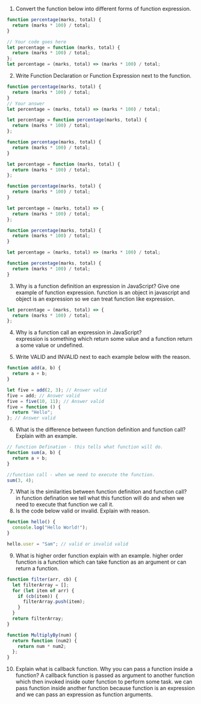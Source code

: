1. Convert the function below into different forms of function expression.

```js
function percentage(marks, total) {
  return (marks * 100) / total;
}

// Your code goes here
let percentage = function (marks, total) {
  return (marks * 100) / total;
};
let percentage = (marks, total) => (marks * 100) / total;
```

2. Write Function Declaration or Function Expression next to the function.

```js
function percentage(marks, total) {
  return (marks * 100) / total;
}
// Your answer
let percentage = (marks, total) => (marks * 100) / total;
```

```js
let percentage = function percentage(marks, total) {
  return (marks * 100) / total;
};

function percentage(marks, total) {
  return (marks * 100) / total;
}
```

```js
let percentage = function (marks, total) {
  return (marks * 100) / total;
};

function percentage(marks, total) {
  return (marks * 100) / total;
}
```

```js
let percentage = (marks, total) => {
  return (marks * 100) / total;
};

function percentage(marks, total) {
  return (marks * 100) / total;
}
```

```js
let percentage = (marks, total) => (marks * 100) / total;

function percentage(marks, total) {
  return (marks * 100) / total;
}
```

3. Why is a function definition an expression in JavaScript? Give one example of function expression.
   function is an object in javascript and object is an expression so we can treat function like expression.

```js
let percentage = (marks, total) => {
  return (marks * 100) / total;
};
```

4. Why is a function call an expression in JavaScript?  
   expression is something which return some value and a function return a some value or undefined.

5. Write VALID and INVALID next to each example below with the reason.

```js
function add(a, b) {
  return a + b;
}

let five = add(2, 3); // Answer valid
five = add; // Answer valid
five = five(10, 11); // Answer valid
five = function () {
  return "Hello";
}; // Answer valid
```

6. What is the difference between function definition and function call? Explain with an example.

```js
// function Defination - this tells what function will do.
function sum(a, b) {
  return a + b;
}

//function call - when we need to execute the function.
sum(3, 4);
```

7. What is the similarities between function definition and function call?  
   in function defination we tell what this function will do and when we need to execute that function we call it.
8. Is the code below valid or invalid. Explain with reason.

```js
function hello() {
  console.log("Hello World!");
}

hello.user = "Sam"; // valid or invalid valid
```

9. What is higher order function explain with an example.
   higher order function is a function which can take function as an argument or can return a function.

```js
function filter(arr, cb) {
  let filterArray = [];
  for (let item of arr) {
    if (cb(item)) {
      filterArray.push(item);
    }
  }
  return filterArray;
}

function MultiplyBy(num) {
  return function (num2) {
    return num * num2;
  };
}
```

10. Explain what is callback function. Why you can pass a function inside a function?
    A callback function is passed as argument to another function which then invoked inside outer function to perform some task. we can pass function inside another function because function is an expression and we can pass an expression as function arguments.
